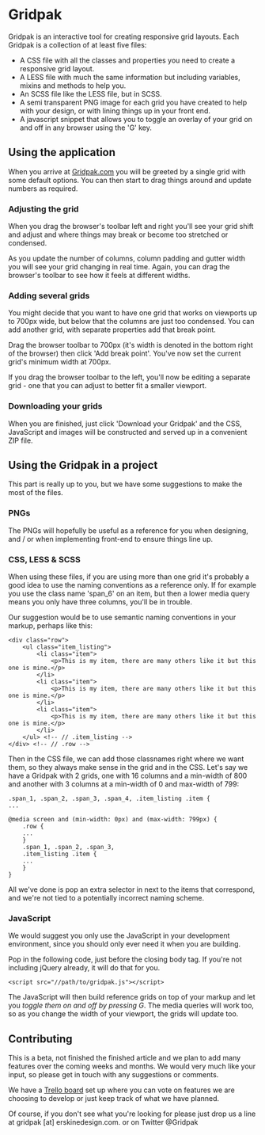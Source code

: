 # Gridpak

Gridpak is an interactive tool for creating responsive grid layouts.
Each Gridpak is a collection of at least five files:

* A CSS file with all the classes and properties you need to create a responsive grid layout.
* A LESS file with much the same information but including variables, mixins and methods to help you.
* An SCSS file like the LESS file, but in SCSS.
* A semi transparent PNG image for each grid you have created to help with your design, or with lining things up in your front end.
* A javascript snippet that allows you to toggle an overlay of your grid on and off in any browser using the 'G' key.  

## Using the application

When you arrive at [Gridpak.com](http://gridpak.com/) you will be
greeted by a single grid with some default options. You can then start
to drag things around and update numbers as required.

### Adjusting the grid

When you drag the browser's toolbar left and right you'll see your grid shift and adjust and where things may break or
become too stretched or condensed.

As you update the number of columns, column padding and gutter width you
will see your grid changing in real time. Again, you can drag the
browser's toolbar to see how it feels at different widths.

### Adding several grids

You might decide that you want to have one grid that works on viewports
up to 700px wide, but below that the columns are just too condensed. You
can add another grid, with separate properties add that break point.

Drag the browser toolbar to 700px (it's width is denoted in the bottom
right of the browser) then click 'Add break point'. You've now set the current grid's minimum width at 700px.

If you drag the browser toolbar to the left, you'll now be editing a
separate grid - one that you can adjust to better fit a smaller
viewport.

### Downloading your grids

When you are finished, just click 'Download your Gridpak' and the CSS,
JavaScript and images will be constructed and served up in a convenient ZIP file.

## Using the Gridpak in a project

This part is really up to you, but we have some suggestions to make
the most of the files.

### PNGs

The PNGs will hopefully be useful as a reference for you when designing,
and / or when implementing front-end to ensure things line up.

### CSS, LESS & SCSS

When using these files, if you are using more than one grid it's
probably a good idea to use the naming conventions as a reference only.
If for example you use the class name 'span_6' on an item, but then a
lower media query means you only have three columns, you'll be in
trouble.

Our suggestion would be to use semantic naming conventions in your
markup, perhaps like this:

    <div class="row">
        <ul class="item_listing">
            <li class="item">
                <p>This is my item, there are many others like it but this one is mine.</p>
            </li>
            <li class="item">
                <p>This is my item, there are many others like it but this one is mine.</p>
            </li>
            <li class="item">
                <p>This is my item, there are many others like it but this one is mine.</p>
            </li>
        </ul> <!-- // .item_listing -->
    </div> <!-- // .row -->

Then in the CSS file, we can add those classnames right where we want
them, so they always make sense in the grid and in the CSS. Let's say we
have a Gridpak with 2 grids, one with 16 columns and a min-width of 800
and another with 3 columns at a min-width of 0 and max-width of 799:

    .span_1, .span_2, .span_3, .span_4, .item_listing .item {
    ...

    @media screen and (min-width: 0px) and (max-width: 799px) {
        .row {
        ...
        }
        .span_1, .span_2, .span_3,
        .item_listing .item {
        ...
        }
    }

All we've done is pop an extra selector in next to the items that
correspond, and we're not tied to a potentially incorrect naming scheme.

### JavaScript

We would suggest you only use the JavaScript in your development
environment, since you should only ever need it when you are building.

Pop in the following code, just before the closing body tag. If you're
not including jQuery already, it will do that for you.

    <script src="//path/to/gridpak.js"></script>

The JavaScript will then build reference grids on top of your markup and
let you _toggle them on and off by pressing G_. The media queries will
work too, so as you change the width of your viewport, the grids will
update too.

## Contributing

This is a beta, not finished the finished article and we plan to add many features over the coming weeks and months. We would very much like your input, so please get in touch with any suggestions or comments. 

We have a [Trello board](https://trello.com/board/gridpak/4ec2949a6f575b8735025392)
set up where you can vote on features we are choosing to develop or just
keep track of what we have planned.

Of course, if you don't see what you're looking for please just drop us
a line at gridpak [at] erskinedesign.com. or on Twitter @Gridpak
